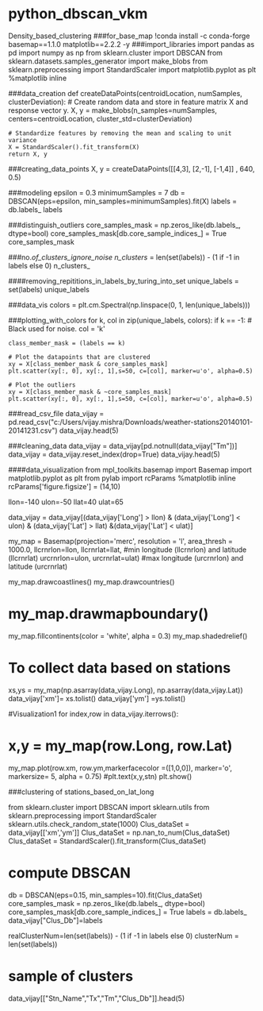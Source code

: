# python_dbscan_vkm
Density_based_clustering
###for_base_map
!conda install -c conda-forge  basemap==1.1.0  matplotlib==2.2.2  -y 
###import_libraries
import pandas as pd
import numpy as np 
from sklearn.cluster import DBSCAN 
from sklearn.datasets.samples_generator import make_blobs 
from sklearn.preprocessing import StandardScaler 
import matplotlib.pyplot as plt 
%matplotlib inline
 
###data_creation
def createDataPoints(centroidLocation, numSamples, clusterDeviation):
    # Create random data and store in feature matrix X and response vector y.
    X, y = make_blobs(n_samples=numSamples, centers=centroidLocation, 
                                cluster_std=clusterDeviation)
    
    # Standardize features by removing the mean and scaling to unit variance
    X = StandardScaler().fit_transform(X)
    return X, y
	
###creating_data_points
X, y = createDataPoints([[4,3], [2,-1], [-1,4]] , 640, 0.5)

###modeling
epsilon = 0.3
minimumSamples = 7
db = DBSCAN(eps=epsilon, min_samples=minimumSamples).fit(X)
labels = db.labels_
labels

###distinguish_outliers
core_samples_mask = np.zeros_like(db.labels_, dtype=bool)
core_samples_mask[db.core_sample_indices_] = True
core_samples_mask

###no._of_clusters_ignore_noise
n_clusters_ = len(set(labels)) - (1 if -1 in labels else 0)
n_clusters_

####removing_repititions_in_labels_by_turing_into_set
unique_labels = set(labels)
unique_labels

###data_vis
colors = plt.cm.Spectral(np.linspace(0, 1, len(unique_labels)))

###plotting_with_colors
for k, col in zip(unique_labels, colors):
    if k == -1:
        # Black used for noise.
        col = 'k'

    class_member_mask = (labels == k)

    # Plot the datapoints that are clustered
    xy = X[class_member_mask & core_samples_mask]
    plt.scatter(xy[:, 0], xy[:, 1],s=50, c=[col], marker=u'o', alpha=0.5)

    # Plot the outliers
    xy = X[class_member_mask & ~core_samples_mask]
    plt.scatter(xy[:, 0], xy[:, 1],s=50, c=[col], marker=u'o', alpha=0.5)


###read_csv_file
data_vijay = pd.read_csv("c:/Users/vijay.mishra/Downloads/weather-stations20140101-20141231.csv")
data_vijay.head(5)

###cleaning_data
data_vijay = data_vijay[pd.notnull(data_vijay["Tm"])]
data_vijay = data_vijay.reset_index(drop=True)
data_vijay.head(5)

####data_visualization
from mpl_toolkits.basemap import Basemap
import matplotlib.pyplot as plt
from pylab import rcParams
%matplotlib inline
rcParams['figure.figsize'] = (14,10)

llon=-140
ulon=-50
llat=40
ulat=65

data_vijay = data_vijay[(data_vijay['Long'] > llon) & (data_vijay['Long'] < ulon) & (data_vijay['Lat'] > llat) &(data_vijay['Lat'] < ulat)]

my_map = Basemap(projection='merc',
            resolution = 'l', area_thresh = 1000.0,
            llcrnrlon=llon, llcrnrlat=llat, #min longitude (llcrnrlon) and latitude (llcrnrlat)
            urcrnrlon=ulon, urcrnrlat=ulat) #max longitude (urcrnrlon) and latitude (urcrnrlat)

my_map.drawcoastlines()
my_map.drawcountries()
# my_map.drawmapboundary()
my_map.fillcontinents(color = 'white', alpha = 0.3)
my_map.shadedrelief()

# To collect data based on stations        

xs,ys = my_map(np.asarray(data_vijay.Long), np.asarray(data_vijay.Lat))
data_vijay['xm']= xs.tolist()
data_vijay['ym'] =ys.tolist()

#Visualization1
for index,row in data_vijay.iterrows():
#   x,y = my_map(row.Long, row.Lat)
   my_map.plot(row.xm, row.ym,markerfacecolor =([1,0,0]),  marker='o', markersize= 5, alpha = 0.75)
#plt.text(x,y,stn)
plt.show()


###clustering of stations_based_on_lat_long

from sklearn.cluster import DBSCAN
import sklearn.utils
from sklearn.preprocessing import StandardScaler
sklearn.utils.check_random_state(1000)
Clus_dataSet = data_vijay[['xm','ym']]
Clus_dataSet = np.nan_to_num(Clus_dataSet)
Clus_dataSet = StandardScaler().fit_transform(Clus_dataSet)

# compute DBSCAN
db = DBSCAN(eps=0.15, min_samples=10).fit(Clus_dataSet)
core_samples_mask = np.zeros_like(db.labels_, dtype=bool)
core_samples_mask[db.core_sample_indices_] = True
labels = db.labels_
data_vijay["Clus_Db"]=labels

realClusterNum=len(set(labels)) - (1 if -1 in labels else 0)
clusterNum = len(set(labels)) 

# sample of clusters
data_vijay[["Stn_Name","Tx","Tm","Clus_Db"]].head(5)
